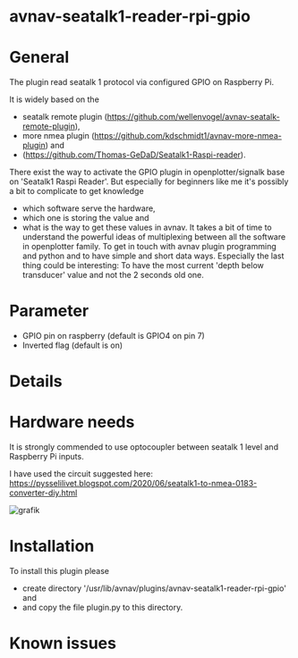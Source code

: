 # avnav-seatalk1-reader-rpi-gpio


# General

The plugin read seatalk 1 protocol via configured GPIO on Raspberry Pi.

It is widely based on the
- seatalk remote plugin (https://github.com/wellenvogel/avnav-seatalk-remote-plugin),
- more nmea plugin (https://github.com/kdschmidt1/avnav-more-nmea-plugin) and
-  (https://github.com/Thomas-GeDaD/Seatalk1-Raspi-reader).

There exist the way to activate the GPIO plugin in openplotter/signalk base on 'Seatalk1 Raspi Reader'.
But especially for beginners like me it's possibly a bit to complicate to get knowledge 
- which software serve the hardware, 
- which one is storing the value and 
- what is the way to get these values in avnav.
It takes a bit of time to understand the powerful ideas of multiplexing between all the software in openplotter family.
To get in touch with avnav plugin programming and python and to have simple and short data ways.
Especially the last thing could be interesting: To have the most current 'depth below transducer' value and not the 2 seconds old one.

# Parameter

- GPIO pin on raspberry (default is GPIO4 on pin 7)
- Inverted flag (default is on)

# Details

# Hardware needs
It is strongly commended to use optocoupler between seatalk 1 level and Raspberry Pi inputs.

I have used the circuit suggested here: https://pysselilivet.blogspot.com/2020/06/seatalk1-to-nmea-0183-converter-diy.html

![grafik](https://user-images.githubusercontent.com/98450191/153387500-d0d51e84-01ea-464c-9ae9-742f282d7829.png)


# Installation

To install this plugin please 
- create directory '/usr/lib/avnav/plugins/avnav-seatalk1-reader-rpi-gpio' and 
- and copy the file plugin.py to this directory.

# Known issues
